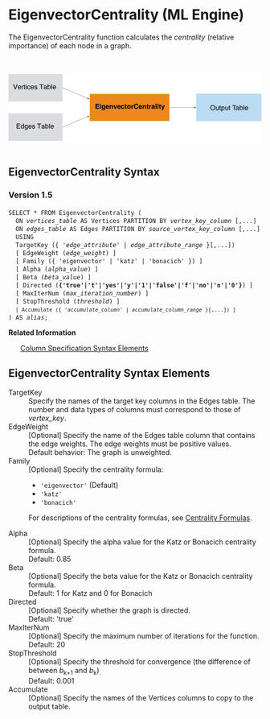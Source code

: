 <div class="nested0" aria-labelledby="ariaid-title1" topicindex="1" topicid="dng1507761721165" id="dng1507761721165"><h1 class="title topictitle1" id="ariaid-title1">EigenvectorCentrality (ML Engine)</h1><div class="body conbody">
<p class="p">The EigenvectorCentrality function calculates the <dfn class="term">centrality</dfn> (relative importance) of each node in a graph.</p><div class="fig fignone" id="dng1507761721165__fig_qb5_zgj_pw"><div class="caption"></div><br clear="none"></br><img class="image" id="dng1507761721165__image_g5d_1hj_pw" src="cei1466005817584.svg" alt="How Machine Learning Engine function EigenvectorCentrality works"></img><br clear="none"></br></div></div><div class="topic reference nested1" aria-labelledby="ariaid-title2" topicindex="2" topicid="ile1507757469713" xml:lang="en-us" lang="en-us" id="ile1507757469713">
<h2 class="title topictitle2" id="ariaid-title2">EigenvectorCentrality Syntax</h2><div class="body refbody"><div class="section" id="ile1507757469713__section_N1000E_N1000C_N10001">
<h3 class="title sectiontitle">Version <span>1.5</span></h3><pre class="pre codeblock" xml:space="preserve"><code>SELECT * FROM EigenvectorCentrality (
  ON <var class="keyword varname">vertices_table</var> AS Vertices PARTITION BY <var class="keyword varname">vertex_key_column</var> [,...] 
  ON <var class="keyword varname">edges_table</var> AS Edges PARTITION BY <var class="keyword varname">source_vertex_key_column</var> [,...]
  USING
  TargetKey ({ '<var class="keyword varname">edge_attribute</var>' | <var class="keyword varname">edge_attribute_range</var> }[,...])
  [ EdgeWeight (<var class="keyword varname">edge_weight</var>) ]
  [ Family ({ 'eigenvector' | 'katz' | 'bonacich' }) ]
  [ Alpha (<var class="keyword varname">alpha_value</var>) ]
  [ Beta (<var class="keyword varname">beta_value</var>) ]
  [ Directed (<span><b>{'true'|'t'|'yes'|'y'|'1'|'false'|'f'|'no'|'n'|'0'}</b></span>) ]
  [ MaxIterNum (<var class="keyword varname">max_iteration_number</var>) ]
  [ StopThreshold (<var class="keyword varname">threshold</var>) ]
  <code class="ph codeph">[ Accumulate ({ '<var class="keyword varname">accumulate_column</var>' | <var class="keyword varname">accumulate_column_range</var> }[,...]) ]</code>
) AS <var class="keyword varname">alias</var>;</code></pre></div></div><div class="related-links"><div class="linklistheader"><p></p><b>Related Information</b></div>
<ul class="linklist linklist relinfo"><div class="linklistmember"><a href="ndv1557782188375.md">Column Specification Syntax Elements</a></div></ul></div></div><div class="topic reference nested1" aria-labelledby="ariaid-title3" topicindex="3" topicid="uzl1507757786903" xml:lang="en-us" lang="en-us" id="uzl1507757786903">
<h2 class="title topictitle2" id="ariaid-title3">EigenvectorCentrality Syntax Elements</h2><div class="body refbody"><div class="section" id="uzl1507757786903__section_N10011_N1000E_N10001"><dl class="dl parml"><dt class="dt pt dlterm">TargetKey</dt><dd class="dd pd">Specify the names of the target key columns in the Edges table. The number and data types of columns must correspond to those of <var class="keyword varname">vertex_key</var>.</dd><dt class="dt pt dlterm">EdgeWeight</dt><dd class="dd pd">[Optional] Specify the name of the Edges table column that contains the edge weights. The edge weights must be positive values.</dd><dd class="dd pd ddexpand">Default behavior: The graph is unweighted.</dd><dt class="dt pt dlterm">Family</dt><dd class="dd pd">[Optional] Specify the centrality formula:
<ul class="ul" id="uzl1507757786903__ul_wsp_pd1_2z">
<li class="li"><code class="ph codeph">'eigenvector'</code> (Default)</li>
<li class="li"><code class="ph codeph">'katz'</code></li>
<li class="li"><code class="ph codeph">'bonacich'</code></li></ul>
<p class="p">For descriptions of the centrality formulas, see <a href="imb1549572670289.md">Centrality Formulas</a>.</p></dd><dt class="dt pt dlterm">Alpha</dt><dd class="dd pd">[Optional] Specify the alpha value for the Katz or Bonacich centrality formula.</dd><dd class="dd pd ddexpand">Default: 0.85</dd><dt class="dt pt dlterm">Beta</dt><dd class="dd pd">[Optional] Specify the beta value for the Katz or Bonacich centrality formula.</dd><dd class="dd pd ddexpand">Default: 1 for Katz and 0 for Bonacich</dd><dt class="dt pt dlterm">Directed</dt><dd class="dd pd">[Optional] Specify whether the graph is directed.</dd><dd class="dd pd ddexpand">Default: 'true'</dd><dt class="dt pt dlterm">MaxIterNum</dt><dd class="dd pd">[Optional] Specify the maximum number of iterations for the function.</dd><dd class="dd pd ddexpand">Default: 20</dd><dt class="dt pt dlterm">StopThreshold</dt><dd class="dd pd">[Optional] Specify the threshold for convergence (the difference of between <var class="keyword varname">b</var><span><sub>k+1</sub></span> and <var class="keyword varname">b</var><span><sub>k</sub></span>)<span><sub>.</sub></span></dd><dd class="dd pd ddexpand">Default: 0.001</dd><dt class="dt pt dlterm">Accumulate</dt><dd class="dd pd">[Optional] Specify the names of the Vertices columns to copy to the output table.</dd></dl></div></div></div></div>
